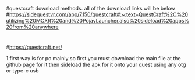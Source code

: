 #questcraft download methods. all of the download links will be below
#https://sidequestvr.com/app/7150/questcraft#:~:text=QuestCraft%2C%20utilizing%20MCXR%20and%20PojavLauncher,also%20sideload%20apps%20from%20anywhere
#

#https://questcraft.net/

1.first way is for pc mainly so first you must download the main file at the github page for it then sideload the apk for it onto your quest using any otg or type-c usb 
